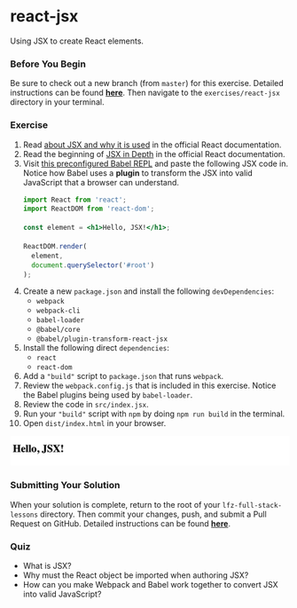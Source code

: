 # react-jsx

Using JSX to create React elements.

### Before You Begin

Be sure to check out a new branch (from `master`) for this exercise. Detailed instructions can be found [**here**](../../guides/before-each-exercise.md). Then navigate to the `exercises/react-jsx` directory in your terminal.

### Exercise


1. Read [about JSX and why it is used](https://reactjs.org/docs/introducing-jsx.html) in the official React documentation.
2. Read the beginning of [JSX in Depth](https://reactjs.org/docs/jsx-in-depth.html) in the official React documentation.
3. Visit [this preconfigured Babel REPL](https://babeljs.io/repl#?babili=false&browsers=&build=&builtIns=usage&spec=false&loose=false&code_lz=Q&debug=false&forceAllTransforms=false&shippedProposals=false&circleciRepo=&evaluate=false&fileSize=false&timeTravel=false&sourceType=module&lineWrap=false&presets=&prettier=true&targets=&version=7.4.4&externalPlugins=%40babel%2Fplugin-transform-react-jsx%407.3.0) and paste the following JSX code in. Notice how Babel uses a **plugin** to transform the JSX into valid JavaScript that a browser can understand.
    ```jsx
    import React from 'react';
    import ReactDOM from 'react-dom';

    const element = <h1>Hello, JSX!</h1>;

    ReactDOM.render(
      element,
      document.querySelector('#root')
    );
    ```
4. Create a new `package.json` and install the following `devDependencies`:
    - `webpack`
    - `webpack-cli`
    - `babel-loader`
    - `@babel/core`
    - `@babel/plugin-transform-react-jsx`
5. Install the following direct `dependencies`:
    - `react`
    - `react-dom`
6. Add a `"build"` script to `package.json` that runs `webpack`.
7. Review the `webpack.config.js` that is included in this exercise. Notice the Babel plugins being used by `babel-loader`.
8. Review the code in `src/index.jsx`.
9. Run your `"build"` script with `npm` by doing `npm run build` in the terminal.
10. Open `dist/index.html` in your browser.

![React JSX Solution](react-jsx-solution.png)

### Submitting Your Solution

When your solution is complete, return to the root of your `lfz-full-stack-lessons` directory. Then commit your changes, push, and submit a Pull Request on GitHub. Detailed instructions can be found [**here**](../../guides/after-each-exercise.md).

### Quiz

- What is JSX?
- Why must the React object be imported when authoring JSX?
- How can you make Webpack and Babel work together to convert JSX into valid JavaScript?
